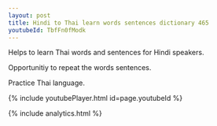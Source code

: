 ```yaml
---
layout: post
title: Hindi to Thai learn words sentences dictionary 465 
youtubeId: TbfFn0fModk
---
```

 
 
Helps to learn Thai words and sentences for Hindi speakers.

Opportunitiy to repeat the words sentences. 

Practice Thai language. 
 
{% include youtubePlayer.html id=page.youtubeId %}
 
 
{% include analytics.html %}